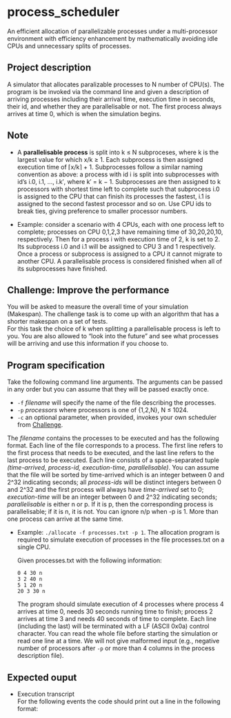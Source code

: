 # process_scheduler
An efficient allocation of parallelizable processes under a multi-processor environment with efficiency enhancement by mathematically avoiding idle CPUs and unnecessary splits of processes.


## Project description
A simulator that allocates paralizable processes to N number of CPU(s). The program is be invoked via the command line and given a description of arriving processes including their arrival time, execution time in seconds, their id, and whether they are parallelisable or not. The first process always arrives at time 0, which is when the simulation begins.


## Note
* A **parallelisable process** is split into k ≤ N subproceses, where k is the largest value for which x/k ≥ 1. Each subprocess is then assigned execution time of ⌈x/k⌉ + 1. Subprocesses follow a similar naming convention as above: a process with id i is split into subprocesses with id’s i.0, i.1, ..., i.k′, where k′ = k − 1. Subprocesses are then assigned to k processors with shortest time left to complete such that subprocess i.0 is assigned to the CPU that can finish its processes the fastest, i.1 is assigned to the second fastest processor and so on. Use CPU ids to break ties, giving preference to smaller processor numbers.

* Example: consider a scenario with 4 CPUs, each with one process left to complete; processes on CPU 0,1,2,3 have remaining time of 30,20,20,10, respectively. Then for a process i with execution time of 2, k is set to 2. Its subprocess i.0 and i.1 will be assigned to CPU 3 and 1 respectively.
Once a process or subprocess is assigned to a CPU it cannot migrate to another CPU. A parallelisable process is considered finished when all of its subprocesses have 
finished.


## Challenge: Improve the performance
You will be asked to measure the overall time of your simulation (Makespan). The challenge task is to come up with an algorithm that has a shorter makespan on a set of tests.  
For this task the choice of k when splitting a parallelisable process is left to you. You are also allowed to “look into the future” and see what processes will be arriving and use this information if you choose to.


## Program specification
Take the following command line arguments. The arguments can be passed in any order but you can assume that they will be passed exactly once.

* `-f` *filename* will specify the name of the file describing the processes.
* `-p` *processors* where processors is one of {1,2,N}, N ≤ 1024.
* `-c` an optional parameter, when provided, invokes your own scheduler from [Challenge](#chanllenge).

The *filename* contains the processes to be executed and has the following format. Each line of the file corresponds to a process. The first line refers to the first process that needs to be executed, and the last line refers to the last process to be executed. Each line consists of a space-separated tuple *(time-arrived, process-id, execution-time, parallelisable)*. You can assume that the file will be sorted by time-arrived which is an integer between 0 and 2^32 indicating seconds; all *process-ids* will be distinct integers between 0 and 2^32 and the first process will always have *time-arrived* set to 0; *execution-time* will be an integer between 0 and 2^32 indicating seconds; *parallelisable* is either n or p. If it is p, then the corresponding process is parallelisable; if it is n, it is not. You can ignore n/p when -p is 1. More than one process can arrive at the same time.

* Example: `./allocate -f processes.txt -p 1`.
  The allocation program is required to simulate execution of processes in the file processes.txt on a single CPU.

  Given processes.txt with the following information:  
    ```
    0 4 30 n  
    3 2 40 n  
    5 1 20 n  
    20 3 30 n  
    ```

  The program should simulate execution of 4 processes where process 4 arrives at time 0, needs 30 seconds running time to finish; process 2 arrives at     time 3 and needs 40 seconds of time to complete.
  Each line (including the last) will be terminated with a LF (ASCII 0x0a) control character.
  You can read the whole file before starting the simulation or read one line at a time. We will not give malformed input (e.g., negative number of         processors after `-p` or more than 4 columns in the process description file).

## Expected ouput
* Execution transcript  
  For the following events the code should print out a line in the following format:
